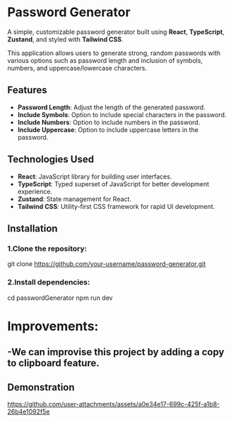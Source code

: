 # Password Generator

A simple, customizable password generator built using **React**, **TypeScript**, **Zustand**, and styled with **Tailwind CSS**.

This application allows users to generate strong, random passwords with various options such as password length and inclusion of symbols, numbers, and uppercase/lowercase characters.

## Features
- **Password Length**: Adjust the length of the generated password.
- **Include Symbols**: Option to include special characters in the password.
- **Include Numbers**: Option to include numbers in the password.
- **Include Uppercase**: Option to include uppercase letters in the password.

## Technologies Used
- **React**: JavaScript library for building user interfaces.
- **TypeScript**: Typed superset of JavaScript for better development experience.
- **Zustand**: State management for React.
- **Tailwind CSS**: Utility-first CSS framework for rapid UI development.

## Installation

### 1.Clone the repository:
git clone https://github.com/your-username/password-generator.git

### 2.Install dependencies:
cd passwordGenerator
npm run dev

# Improvements: 
-**We can improvise this project by adding a copy to clipboard feature.**
---
## Demonstration


https://github.com/user-attachments/assets/a0e34e17-699c-425f-a1b8-26b4e1092f5e

